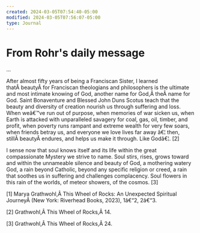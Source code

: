 ```yaml
---
created: 2024-03-05T07:54:40-05:00
modified: 2024-03-05T07:56:07-05:00
type: Journal
---
```


# From Rohr's daily message
...

After almost fifty years of being a Franciscan Sister, I learned thatÂ beautyÂ for Franciscan theologians and philosophers is the ultimate and most intimate knowing of God, another name for God,Â theÂ name for God. Saint Bonaventure and Blessed John Duns Scotus teach that the beauty and diversity of creation nourish us through suffering and loss. When weâ€™ve run out of purpose, when memories of war sicken us, when Earth is attacked with unparalleled savagery for coal, gas, oil, timber, and profit, when poverty runs rampant and extreme wealth for very few soars, when friends betray us, and everyone we love lives far away â€¦ then, stillÂ beautyÂ endures, and helps us make it through. Like Godâ€¦. [2]

I sense now that soul knows itself and its life within the great compassionate Mystery we strive to name. Soul stirs, rises, grows toward and within the unnameable silence and beauty of God, a mothering watery God, a rain beyond Catholic, beyond any specific religion or creed, a rain that soothes us in suffering and challenges complacency. Soul flowers in this rain of the worlds, of meteor showers, of the cosmos. [3]

[1] Marya Grathwohl,Â This Wheel of Rocks: An Unexpected Spiritual JourneyÂ (New York: Riverhead Books, 2023), 1â€“2, 2â€“3.

[2] Grathwohl,Â This Wheel of Rocks,Â 14.

[3] Grathwohl,Â This Wheel of Rocks,Â 24.
